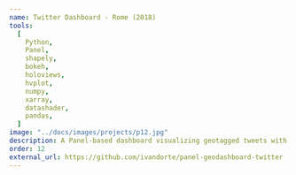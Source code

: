 ```yaml
---
name: Twitter Dashboard - Rome (2018)
tools:
  [
    Python,
    Panel,
    shapely,
    bokeh,
    holoviews,
    hvplot,
    numpy,
    xarray,
    datashader,
    pandas,
  ]
image: "../docs/images/projects/p12.jpg"
description: A Panel-based dashboard visualizing geotagged tweets with hvplot, Datashader and Echarts.
order: 12
external_url: https://github.com/ivandorte/panel-geodashboard-twitter
---
```

